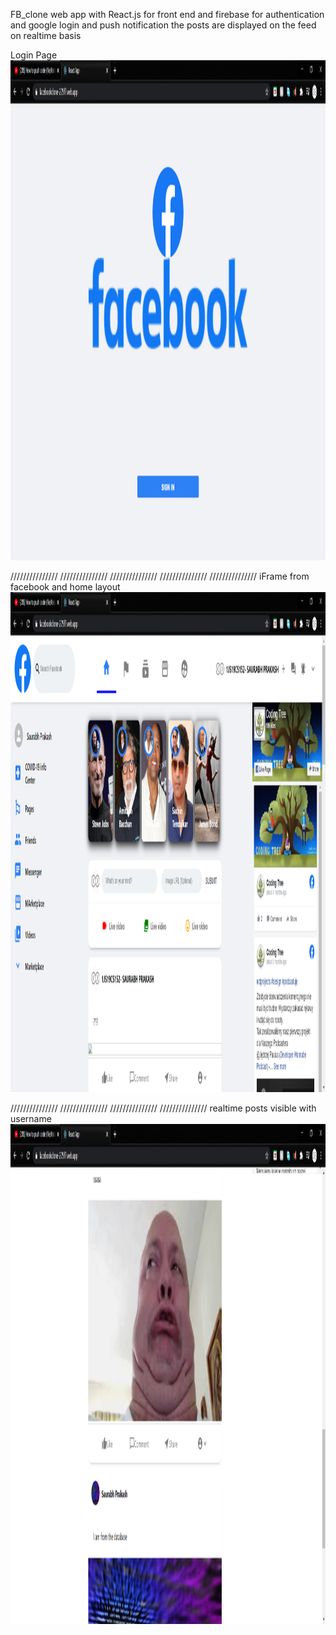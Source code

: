 FB_clone web app with React.js for front end and firebase for authentication and google login and push notification
the posts are displayed on the feed on realtime basis

Login Page
<img src="https://github.com/Saurabh-crypto16/facebook_clone/blob/master/login%20page.png" width="2500" height="800" />

///////////////
///////////////
///////////////
///////////////
///////////////
iFrame from facebook and home layout
<img src="https://github.com/Saurabh-crypto16/facebook_clone/blob/master/ss1.png" width="2500" height="800" />

///////////////
///////////////
///////////////
///////////////
realtime posts visible with username  
<img src="https://github.com/Saurabh-crypto16/facebook_clone/blob/master/ss2.png" width="2500" height="800" />
